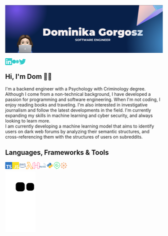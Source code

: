 <!-- Banner -->
<img src="https://github.com/domgor11/domgor11/blob/main/background_image.png" alt="my_banner" style="center">

<!-- Connect with Me -->
<a href="https://www.linkedin.com/in/dominika-gorgosz/"><img align="left" alt="dominika-gorgosz | linkedIn" width="22px" src="./images/linked_icon.svg"/></a>
<a href="https://medium.com/@dgorgosz"><img align="left" alt="dominika-gorgosz | Medium" width="22px" src="./images/medium_icon.svg"/></a>
<a href="https://twitter.com/DominikaGorgosz"><img align="left" alt="dominika-gorgosz | Twitter" width="22px" src="./images/twitter_icon.svg"/></a>
</br>

## Hi, I'm Dom 👋🏻
I'm a backend engineer with a Psychology with Criminology degree. Although I come from a non-technical background, I have developed a passion for programming and software engineering. When I'm not coding, I enjoy reading books and traveling. I'm also interested in investigative journalism and follow the latest developments in the field. I'm currently expanding my skills in machine learning and cyber security, and always looking to learn more.
</br>
I am currently developing a machine learning model that aims to identify users on dark web forums by analyzing their semantic structures, and cross-referencing them with the structures of users on subreddits.

## Languages, Frameworks & Tools
<img align="left" alt="typescript" width="22px" src="./images/typescript_icon.svg"/>
<img align="left" alt="javascript" width="22px" src="./images/javascript_icon.svg"/>
<img align="left" alt="aws" width="22px" src="./images/aws_icon.svg"/>
<img align="left" alt="aws lambda" width="22px" src="./images/lambda_icon.svg"/>
<img align="left" alt="aws api" width="22px" src="./images/aws_api_icon.svg"/>
<img align="left" alt="mysql" width="22px" src="./images/mysql_icon.svg"/>
<img align="left" alt="python" width="22px" src="./images/python_icon.png"/>
<img align="left" alt="cucumber" width="22px" src="./images/cucumber_icon.svg"/>
<img align="left" alt="tableau" width="22px" src="./images/tableau_icon.svg"/>
</br>

![snake gif](https://github.com/domgor11/domgor11/blob/output/github-contribution-grid-snake.svg)
